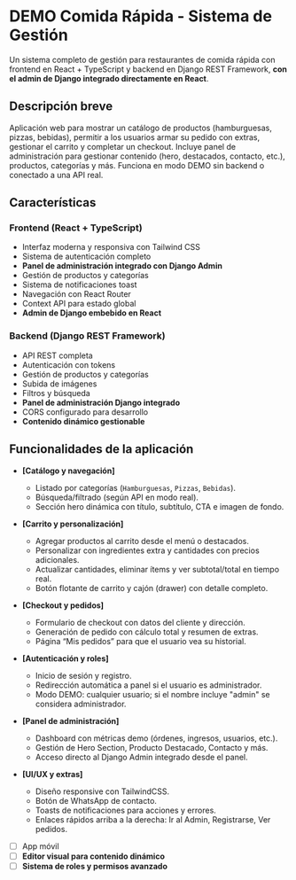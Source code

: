 # DEMO Comida Rápida - Sistema de Gestión

Un sistema completo de gestión para restaurantes de comida rápida con frontend en React + TypeScript y backend en Django REST Framework, **con el admin de Django integrado directamente en React**.

## Descripción breve

Aplicación web para mostrar un catálogo de productos (hamburguesas, pizzas, bebidas), permitir a los usuarios armar su pedido con extras, gestionar el carrito y completar un checkout. Incluye panel de administración para gestionar contenido (hero, destacados, contacto, etc.), productos, categorías y más. Funciona en modo DEMO sin backend o conectado a una API real.

## Características

### Frontend (React + TypeScript)
- Interfaz moderna y responsiva con Tailwind CSS
- Sistema de autenticación completo
- **Panel de administración integrado con Django Admin**
- Gestión de productos y categorías
- Sistema de notificaciones toast
- Navegación con React Router
- Context API para estado global
- **Admin de Django embebido en React**

### Backend (Django REST Framework)
- API REST completa
- Autenticación con tokens
- Gestión de productos y categorías
- Subida de imágenes
- Filtros y búsqueda
- **Panel de administración Django integrado**
- CORS configurado para desarrollo
- **Contenido dinámico gestionable**

## Funcionalidades de la aplicación

- **[Catálogo y navegación]**
  - Listado por categorías (`Hamburguesas`, `Pizzas`, `Bebidas`).
  - Búsqueda/filtrado (según API en modo real).
  - Sección hero dinámica con título, subtítulo, CTA e imagen de fondo.

- **[Carrito y personalización]**
  - Agregar productos al carrito desde el menú o destacados.
  - Personalizar con ingredientes extra y cantidades con precios adicionales.
  - Actualizar cantidades, eliminar ítems y ver subtotal/total en tiempo real.
  - Botón flotante de carrito y cajón (drawer) con detalle completo.

- **[Checkout y pedidos]**
  - Formulario de checkout con datos del cliente y dirección.
  - Generación de pedido con cálculo total y resumen de extras.
  - Página “Mis pedidos” para que el usuario vea su historial.

- **[Autenticación y roles]**
  - Inicio de sesión y registro.
  - Redirección automática a panel si el usuario es administrador.
  - Modo DEMO: cualquier usuario; si el nombre incluye "admin" se considera administrador.

- **[Panel de administración]**
  - Dashboard con métricas demo (órdenes, ingresos, usuarios, etc.).
  - Gestión de Hero Section, Producto Destacado, Contacto y más.
  - Acceso directo al Django Admin integrado desde el panel.

- **[UI/UX y extras]**
  - Diseño responsive con TailwindCSS.
  - Botón de WhatsApp de contacto.
  - Toasts de notificaciones para acciones y errores.
  - Enlaces rápidos arriba a la derecha: Ir al Admin, Registrarse, Ver pedidos.
- [ ] App móvil
- [ ] **Editor visual para contenido dinámico**
- [ ] **Sistema de roles y permisos avanzado** 
